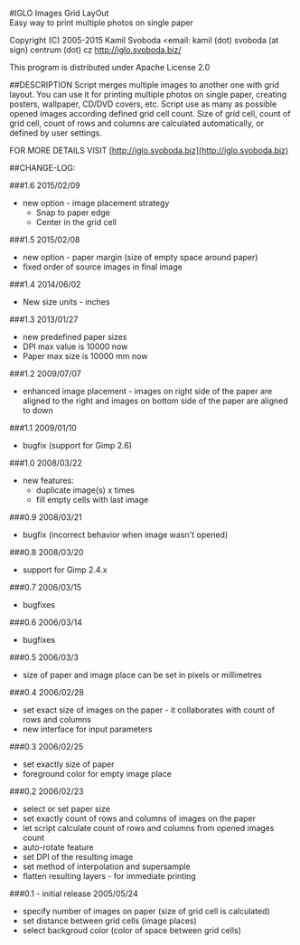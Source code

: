#IGLO Images Grid LayOut  
Easy way to print multiple photos on single paper

Copyright (C) 2005-2015 Kamil Svoboda <email: kamil (dot) svoboda (at sign) centrum (dot) cz
http://iglo.svoboda.biz/

This program is distributed under Apache License 2.0

##DESCRIPTION 
Script merges multiple images to another one with grid layout. 
You can use it for printing multiple photos on single paper, creating posters, wallpaper, CD/DVD covers, etc.
Script use as many as possible opened images according defined grid cell count.
Size of grid cell, count of grid cell, count of rows and columns are calculated automatically, or 
defined by user settings.

FOR MORE DETAILS VISIT [http://iglo.svoboda.biz](http://iglo.svoboda.biz)

##CHANGE-LOG:

###1.6 2015/02/09
* new option - image placement strategy
	* Snap to paper edge
    * Center in the grid cell

###1.5 2015/02/08
* new option - paper margin (size of empty space around paper)
* fixed order of source images in final image

###1.4 2014/06/02
* New size units - inches

###1.3 2013/01/27
* new predefined paper sizes
* DPI max value is 10000 now
* Paper max size is 10000 mm now

###1.2 2009/07/07
* enhanced image placement - images on right side of the paper are aligned to the right and images on bottom side of the paper are aligned to down

###1.1 2009/01/10
* bugfix (support for Gimp 2.6) 

###1.0 2008/03/22
* new features: 
	* duplicate image(s) x times
	* fill empty cells with last image

###0.9 2008/03/21
* bugfix (incorrect behavior when image wasn't opened)

###0.8 2008/03/20
* support for Gimp 2.4.x

###0.7 2006/03/15
* bugfixes 

###0.6 2006/03/14
* bugfixes

###0.5 2006/03/3
* size of paper and image place can be set in pixels or millimetres

###0.4 2006/02/28
* set exact size of images on the paper - it collaborates with count of rows and columns
* new interface for input parameters 

###0.3 2006/02/25
* set exactly size of paper
* foreground color for empty image place

###0.2  2006/02/23
* select or set paper size
* set exactly count of rows and columns of images on the paper
* let script calculate count of rows and columns from opened images count 
* auto-rotate feature
* set DPI of the resulting image
* set method of interpolation and supersample
* flatten resulting layers - for immediate printing

###0.1 - initial release 2005/05/24
* specify number of images on paper (size of grid cell is calculated)
* set distance between grid cells (image places)
* select backgroud color (color of space between grid cells)